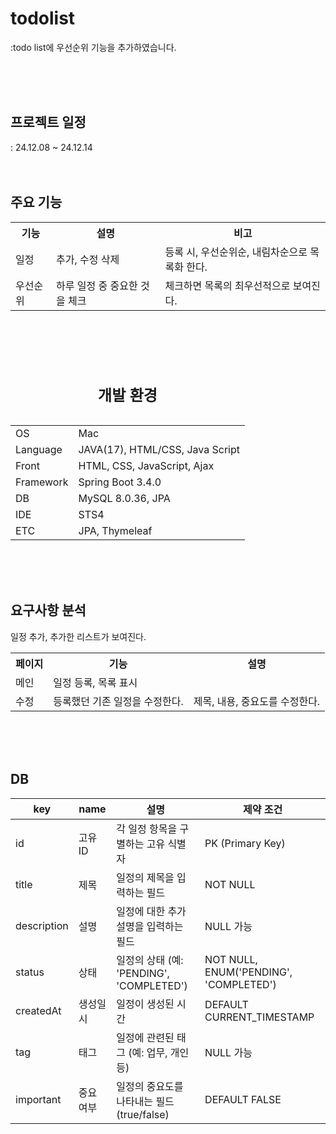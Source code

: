 # todolist
:todo list에 우선순위 기능을 추가하였습니다.

<br><br><br>

<h2>프로젝트 일정</h2>
: 24.12.08 ~ 24.12.14 
<br><br><br>


<table>
	<h2>주요 기능</h2>
	<th>기능</th>
 	<th>설명</th>
  <th>비고</th>
  <tr><td>일정</td><td>추가, 수정 삭제</td><td>등록 시, 우선순위순, 내림차순으로 목록화 한다.</td></tr>
  <tr><td>우선순위</td><td>하루 일정 중 중요한 것을 체크</td><td>체크하면 목록의 최우선적으로 보여진다.</td></tr>
</table>

<br><br><br>

<table>
	<caption><h2>개발 환경</h2></caption>
	<tr>
		<td>OS</td>
		<td>Mac</td>
	</tr>
	<tr>
		<td>Language</td>
		<td>JAVA(17), HTML/CSS, Java Script</td>
	</tr>
	<tr>
		<td>Front</td>
		<td>HTML, CSS, JavaScript, Ajax</td>
	</tr>
	<tr>
		<td>Framework</td>
		<td>Spring Boot 3.4.0</td>
	</tr>
	<tr>
		<td>DB</td>
		<td>MySQL 8.0.36, JPA</td>
	</tr>
	<tr>
		<td>IDE</td>
		<td>STS4</td>
	</tr>
 	<tr>
		<td>ETC</td>
		<td>JPA, Thymeleaf</td>
	</tr>
</table>	
<br><br><br>

<table>
	<h2>요구사항 분석</h2>
	<th>페이지</th>
 	<th>기능</th>
  <th>설명</th>
  <tr><td>메인</td><td>일정 등록, 목록 표시</td></td>일정 추가, 추가한 리스트가 보여진다.<td></td></tr>
  <tr><td>수정</td><td>등록했던 기존 일정을 수정한다. </td><td>제목, 내용, 중요도를 수정한다.</td></tr>
</table>

<br><br><br>

<table>
  <h2>DB</h2>
  <thead>
    <tr>
      <th>key</th>
      <th>name</th>
      <th>설명</th>
      <th>제약 조건</th>
    </tr>
  </thead>
  <tbody>
    <tr>
      <td>id</td>
      <td>고유 ID</td>
      <td>각 일정 항목을 구별하는 고유 식별자</td>
      <td>PK (Primary Key)</td>
    </tr>
    <tr>
      <td>title</td>
      <td>제목</td>
      <td>일정의 제목을 입력하는 필드</td>
      <td>NOT NULL</td>
    </tr>
    <tr>
      <td>description</td>
      <td>설명</td>
      <td>일정에 대한 추가 설명을 입력하는 필드</td>
      <td>NULL 가능</td>
    </tr>
    <tr>
      <td>status</td>
      <td>상태</td>
      <td>일정의 상태 (예: 'PENDING', 'COMPLETED')</td>
      <td>NOT NULL, ENUM('PENDING', 'COMPLETED')</td>
    </tr>
    <tr>
      <td>createdAt</td>
      <td>생성일시</td>
      <td>일정이 생성된 시간</td>
      <td>DEFAULT CURRENT_TIMESTAMP</td>
    </tr>
    <tr>
      <td>tag</td>
      <td>태그</td>
      <td>일정에 관련된 태그 (예: 업무, 개인 등)</td>
      <td>NULL 가능</td>
    </tr>
    <tr>
      <td>important</td>
      <td>중요 여부</td>
      <td>일정의 중요도를 나타내는 필드 (true/false)</td>
      <td>DEFAULT FALSE</td>
    </tr>
  </tbody>
</table>
